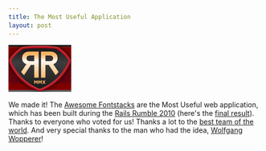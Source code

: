 ```yaml
---
title: The Most Useful Application
layout: post
---
```


![The Rails Rumble logo](/images/content/rumble_medium.png "The Rails Rumble 2011")

We made it! The <a href="http://awesome-fontstacks.com">Awesome Fontstacks</a> 
are the Most Useful web application, which has been built during the 
<a href="http://railsrumble.com/">Rails Rumble 2010</a> (here's the <a href="http://railsrumble.com/entries?sort=usefulness">final result</a>). 
Thanks to everyone who voted for us! Thanks a lot to the <a href="http://railsrumble.com/teams/the-dudes">best team of the world</a>. 
And very special thanks to the man who had the idea, <a href="http://twitter.com/wowo101">Wolfgang Wopperer</a>!
